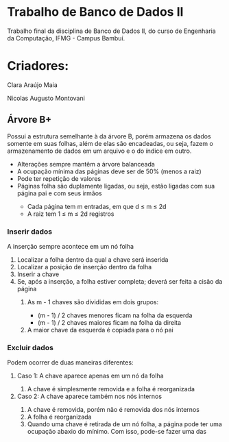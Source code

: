 # Trabalho de Banco de Dados II
Trabalho final da disciplina de Banco de Dados II, do curso de Engenharia da Computação, IFMG - Campus Bambuí.

# Criadores:
Clara Araújo Maia

Nicolas Augusto Montovani

## Árvore B+
Possui a estrutura semelhante à da árvore B, porém armazena os dados somente em suas folhas, além de elas são encadeadas, ou seja, fazem o armazenamento de dados em um arquivo e o do índice em outro.
<ul>
  <li>
    Alterações sempre mantêm a árvore balanceada
  </li>
  <li>
    A ocupação mínima das páginas deve ser de 50% (menos a raiz)
  </li>
  <li>
    Pode ter repetição de valores
  </li>
  <li>
    Páginas folha são duplamente ligadas, ou seja, estão ligadas com sua página pai e com seus irmãos
  </li>
  <ul style="square">
    <li>Cada página tem m entradas, em que d ≤ m ≤ 2d</li>
    <li>A raiz tem 1 ≤ m ≤ 2d registros</li>
  </ul>
</ul>

### Inserir dados
A inserção sempre acontece em um nó folha

<ol>
  <li>Localizar a folha dentro da qual a chave será inserida</li>
  <li>Localizar a posição de inserção dentro da folha</li>
  <li>Inserir a chave</li>
  <li>Se, após a inserção, a folha estiver completa; deverá ser feita a cisão da página</li>
  <ol>
    <li>As m - 1 chaves são divididas em dois grupos:</li>
    <ul>
      <li>(m - 1) / 2 chaves menores ficam na folha da esquerda</li>
      <li>(m - 1) / 2 chaves maiores ficam na folha da direita</li>
    </ul>
    <li>A maior chave da esquerda é copiada para o nó pai</li>
  </ol>
</ol>

### Excluir dados
Podem ocorrer de duas maneiras diferentes:
<ol>
  <li>Caso 1: A chave aparece apenas em um nó da folha</li>
  <ol>
    <li>A chave é simplesmente removida e a folha é reorganizada</li>
  </ol>
  <li>Caso 2: A chave aparece também nos nós internos</li>
  <ol>
    <li>A chave é removida, porém não é removida dos nós internos</li>
    <li>A folha é reorganizada</li>
    <li>Quando uma chave é retirada de um nó folha, a página pode ter uma ocupação abaxio do mínimo. Com isso, pode-se fazer uma das </li>
  </ol>
</ol>
